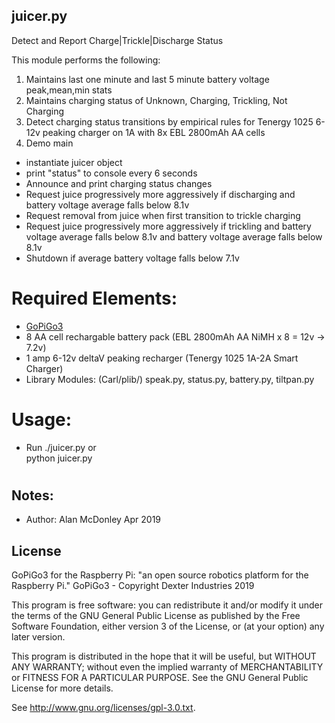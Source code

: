 ## juicer.py </br>   

Detect and Report Charge|Trickle|Discharge Status

This module performs the following:
1) Maintains last one minute and last 5 minute battery voltage peak,mean,min stats
2) Maintains charging status of Unknown, Charging, Trickling, Not Charging
3) Detect charging status transitions by empirical rules for Tenergy 1025 6-12v peaking charger on 1A with 8x EBL 2800mAh AA cells
5) Demo main 
 - instantiate juicer object
 - print "status" to console every 6 seconds
 - Announce and print charging status changes
 - Request juice progressively more aggressively
       if discharging and battery voltage average falls below 8.1v
 - Request removal from juice when first transition to trickle charging
 - Request juice progressively more aggressively
       if trickling and battery voltage average falls below 8.1v
       and battery voltage average falls below 8.1v 
 - Shutdown if average battery voltage falls below 7.1v


# Required Elements:

- [ GoPiGo3 ](https://www.dexterindustries.com/gopigo3/)
- 8 AA cell rechargable battery pack (EBL 2800mAh AA NiMH x 8 = 12v -> 7.2v)
- 1 amp 6-12v deltaV peaking recharger (Tenergy 1025 1A-2A Smart Charger)
- Library Modules: (Carl/plib/) speak.py, status.py, battery.py, tiltpan.py

# Usage:
- Run ./juicer.py  or </br>
      python juicer.py

# 

## Notes: 
- Author: Alan McDonley Apr 2019 

## License
GoPiGo3 for the Raspberry Pi: "an open source robotics platform for the Raspberry Pi."
GoPiGo3 - Copyright Dexter Industries 2019

This program is free software: you can redistribute it and/or modify
it under the terms of the GNU General Public License as published by
the Free Software Foundation, either version 3 of the License, or
(at your option) any later version.

This program is distributed in the hope that it will be useful,
but WITHOUT ANY WARRANTY; without even the implied warranty of
MERCHANTABILITY or FITNESS FOR A PARTICULAR PURPOSE.  See the
GNU General Public License for more details.

See <http://www.gnu.org/licenses/gpl-3.0.txt>.
